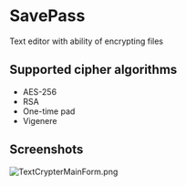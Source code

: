 # SavePass #

Text editor with ability of encrypting files

## Supported cipher algorithms ##
* AES-256
* RSA
* One-time pad
* Vigenere

## Screenshots ##

![TextCrypterMainForm.png](https://bitbucket.org/repo/z8XKxLR/images/662200062-TextCrypterMainForm.png)